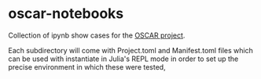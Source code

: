 # oscar-notebooks
Collection of ipynb show cases for the [OSCAR project](https://github.com/oscar-system).

Each subdirectory will come with Project.toml and Manifest.toml files which can be used with instantiate in Julia's REPL mode  in order to set up the precise environment in which these were tested,

